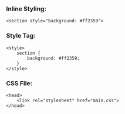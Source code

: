 ### Inline Styling:

```
<section style="background: #ff2359">
```

### Style Tag:

```
<style>
    section {
        background: #ff2359;
    }
</style>
```

### CSS File:

```
<head>
    <link rel="stylesheet" href="main.css">
</head>
```
